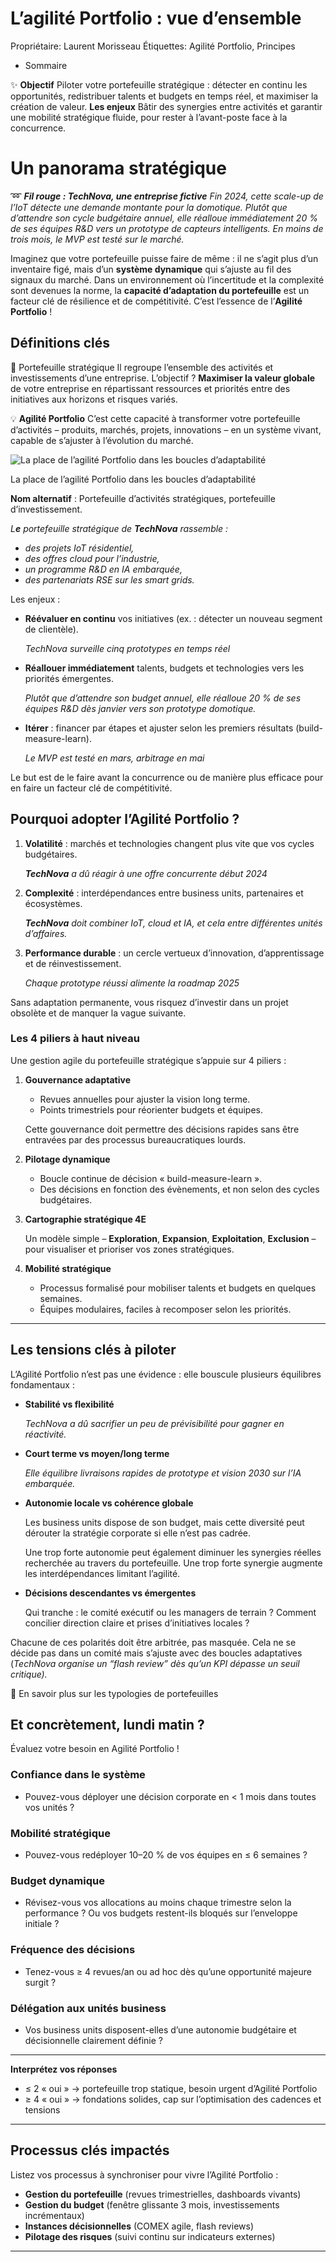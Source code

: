 # L’agilité Portfolio : vue d’ensemble

Propriétaire: Laurent Morisseau
Étiquettes: Agilité Portfolio, Principes

- Sommaire

✨ **Objectif** Piloter votre portefeuille stratégique : détecter en continu les opportunités, redistribuer talents et budgets en temps réel, et maximiser la création de valeur. **Les enjeux** Bâtir des synergies entre activités et garantir une mobilité stratégique fluide, pour rester à l’avant-poste face à la concurrence.

# Un panorama stratégique

➿ ***Fil rouge : TechNova, une entreprise fictive*** *Fin 2024, cette scale-up de l’IoT détecte une demande montante pour la domotique. Plutôt que d’attendre son cycle budgétaire annuel, elle réalloue immédiatement 20 % de ses équipes R&D vers un prototype de capteurs intelligents. En moins de trois mois, le MVP est testé sur le marché.*

Imaginez que votre portefeuille puisse faire de même : il ne s’agit plus d’un inventaire figé, mais d’un **système dynamique** qui s’ajuste au fil des signaux du marché. Dans un environnement où l’incertitude et la complexité sont devenues la norme, la **capacité d’adaptation du portefeuille** est un facteur clé de résilience et de compétitivité. C’est l’essence de l’**Agilité Portfolio** !

## Définitions clés

🔎 Portefeuille stratégique Il regroupe l’ensemble des activités et investissements d’une entreprise. L’objectif ? **Maximiser la valeur globale** de votre entreprise en répartissant ressources et priorités entre des initiatives aux horizons et risques variés.

💡 **Agilité Portfolio** C’est cette capacité à transformer votre portefeuille d’activités – produits, marchés, projets, innovations – en un système vivant, capable de s’ajuster à l’évolution du marché.

![La place de l’agilité Portfolio dans les boucles d’adaptabilité](L%E2%80%99agilite%CC%81%20Portfolio%20vue%20d%E2%80%99ensemble%2018f90eaf28ff8009b702d2aa0eae18cf/image.png)

La place de l’agilité Portfolio dans les boucles d’adaptabilité

**Nom alternatif** : Portefeuille d’activités stratégiques, portefeuille d’investissement.

*L**e** portefeuille stratégique de **TechNova** rassemble :*

- *des projets IoT résidentiel,*
- *des offres cloud pour l’industrie,*
- *un programme R&D en IA embarquée,*
- *des partenariats RSE sur les smart grids.*

Les enjeux :

- **Réévaluer en continu** vos initiatives (ex. : détecter un nouveau segment de clientèle).
    
    *TechNova surveille cinq prototypes en temps réel*
    
- **Réallouer immédiatement** talents, budgets et technologies vers les priorités émergentes.
    
    *Plutôt que d’attendre son budget annuel, elle réalloue 20 % de ses équipes R&D dès janvier vers son prototype domotique.* 
    
- **Itérer** : financer par étapes et ajuster selon les premiers résultats (build-measure-learn).
    
    *Le MVP est testé en mars, arbitrage en mai*
    

Le but est de le faire avant la concurrence ou de manière plus efficace pour en faire un facteur clé de compétitivité.

## Pourquoi adopter l’Agilité Portfolio ?

1. **Volatilité** : marchés et technologies changent plus vite que vos cycles budgétaires.
    
    ***TechNova** a dû réagir à une offre concurrente début 2024*
    
2. **Complexité** : interdépendances entre business units, partenaires et écosystèmes.
    
     ***TechNova** doit combiner IoT, cloud et IA, et cela entre différentes unités d’affaires.*
    
3. **Performance durable** : un cercle vertueux d’innovation, d’apprentissage et de réinvestissement.
    
    *Chaque prototype réussi alimente la roadmap 2025*
    

Sans adaptation permanente, vous risquez d’investir dans un projet obsolète et de manquer la vague suivante.

### Les 4 piliers à haut niveau

Une gestion agile du portefeuille stratégique s’appuie sur 4 piliers :

1. **Gouvernance adaptative**
    - Revues annuelles pour ajuster la vision long terme.
    - Points trimestriels pour réorienter budgets et équipes.
    
    Cette gouvernance doit permettre des décisions rapides sans être entravées par des processus bureaucratiques lourds.
    
2. **Pilotage dynamique**
    - Boucle continue de décision « build-measure-learn ».
    - Des décisions en fonction des évènements, et non selon des cycles budgétaires.
3. **Cartographie stratégique 4E**
    
    Un modèle simple – **Exploration**, **Expansion**, **Exploitation**, **Exclusion** – pour visualiser et prioriser vos zones stratégiques.
    
4. **Mobilité stratégique**
    - Processus formalisé pour mobiliser talents et budgets en quelques semaines.
    - Équipes modulaires, faciles à recomposer selon les priorités.

---

## Les tensions clés à piloter

L’Agilité Portfolio n’est pas une évidence : elle bouscule plusieurs équilibres fondamentaux :

- **Stabilité vs flexibilité**
    
    *TechNova a dû sacrifier un peu de prévisibilité pour gagner en réactivité.*
    
- **Court terme vs moyen/long terme**
    
    *Elle équilibre livraisons rapides de prototype et vision 2030 sur l’IA embarquée.*
    
- **Autonomie locale vs cohérence globale**
    
    Les business units dispose de son budget, mais cette diversité peut dérouter la stratégie corporate si elle n’est pas cadrée.
    
    Une trop forte autonomie peut également diminuer les synergies réelles recherchée au travers du portefeuille. Une trop forte synergie augmente les interdépendances limitant l’agilité.
    
- **Décisions descendantes vs émergentes**
    
    Qui tranche : le comité exécutif ou les managers de terrain ? Comment concilier direction claire et prises d’initiatives locales ?
    

Chacune de ces polarités doit être arbitrée, pas masquée. Cela ne se décide pas dans un comité mais s’ajuste avec des boucles adaptatives (*TechNova organise un “flash review” dès qu’un KPI dépasse un seuil critique).*

🔎 En savoir plus sur les typologies de portefeuilles

## Et concrètement, lundi matin ?

Évaluez votre besoin en Agilité Portfolio !

### Confiance dans le système

- Pouvez-vous déployer une décision corporate en < 1 mois dans toutes vos unités ?

### Mobilité stratégique

- Pouvez-vous redéployer 10–20 % de vos équipes en ≤ 6 semaines ?

### Budget dynamique

- Révisez-vous vos allocations au moins chaque trimestre selon la performance ? Ou vos budgets restent-ils bloqués sur l’enveloppe initiale ?

### Fréquence des décisions

- Tenez-vous ≥ 4 revues/an ou ad hoc dès qu’une opportunité majeure surgit ?

### Délégation aux unités business

- Vos business units disposent-elles d’une autonomie budgétaire et décisionnelle clairement définie ?

---

**Interprétez vos réponses**

- ≤ 2 « oui » → portefeuille trop statique, besoin urgent d’Agilité Portfolio
- ≥ 4 « oui » → fondations solides, cap sur l’optimisation des cadences et tensions

---

## Processus clés impactés

Listez vos processus à synchroniser pour vivre l’Agilité Portfolio :

- **Gestion du portefeuille** (revues trimestrielles, dashboards vivants)
- **Gestion du budget** (fenêtre glissante 3 mois, investissements incrémentaux)
- **Instances décisionnelles** (COMEX agile, flash reviews)
- **Pilotage des risques** (suivi continu sur indicateurs externes)

---

#